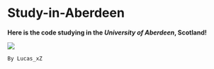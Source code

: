# Study-in-Aberdeen

**Here is the code studying in the *University of Aberdeen*, Scotland!**

![](https://i.imgur.com/nLr2s2L.jpg)

```By Lucas_xZ```
